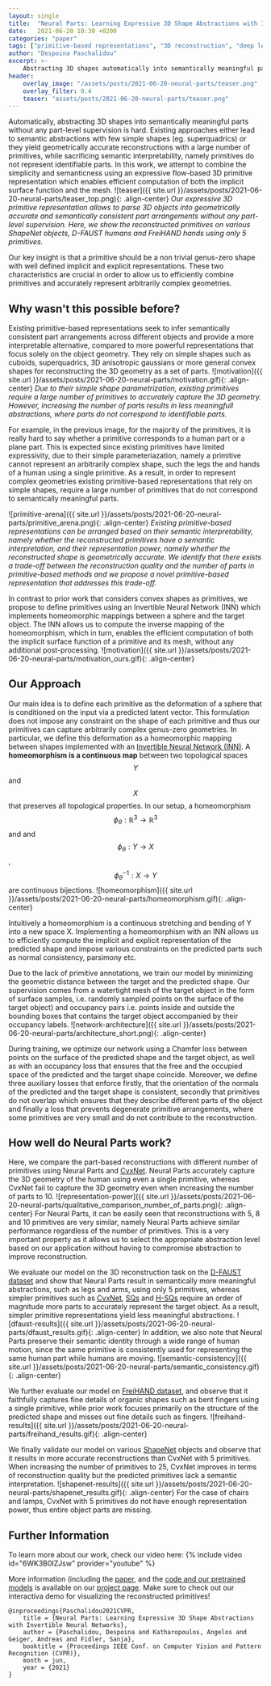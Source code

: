 ```yaml
---
layout: single
title:  "Neural Parts: Learning Expressive 3D Shape Abstractions with Invertible Neural Networks"
date:   2021-06-20 10:30 +0200
categories: "paper"
tags: ["primitive-based representations", "3D reconstruction", "deep learning", "unsupervised learning"]
author: "Despoina Paschalidou"
excerpt: >-
    Abstracting 3D shapes automatically into semantically meaningful parts without any part-level supervision is hard. In this work, we attempt to combine the simplicity and semanticness using an expressive flow-based 3D primitive representation which enables efficient computation of both the implicit surface function and the mesh.
header:
    overlay_image: "/assets/posts/2021-06-20-neural-parts/teaser.png"
    overlay_filter: 0.4
    teaser: "assets/posts/2021-06-20-neural-parts/teaser.png"
---
```


Automatically, abstracting 3D shapes into semantically meaningful parts without
any part-level supervision is hard. Existing approaches either lead to semantic
abstractions with few simple shapes (eg. superquadrics) or they yield
geometrically accurate reconstructions with a large number of primitives, while
sacrificing semantic interpretability, namely primitives do not represent
identifiable parts. In this work, we attempt to combine the simplicity and
semanticness using an expressive flow-based 3D primitive representation which
enables efficient computation of both the implicit surface function and the
mesh.
![teaser]({{ site.url }}/assets/posts/2021-06-20-neural-parts/teaser_top.png){: .align-center}
*Our expressive 3D primitive representation allows to parse 3D objects into
geometrically accurate and semantically consistent part arrangements without
any part-level supervision. Here, we show the reconstructed primitives on
various ShapeNet objects, D-FAUST humans and FreiHAND hands using only 5
primitives.*

Our key insight is that a primitive should be a non trivial genus-zero shape
with well defined implicit and explicit representations. These two
characteristics are crucial in order to allow us to efficiently combine
primitives and accurately represent arbitrarily complex geometries.

## Why wasn't this possible before?

Existing primitive-based representations seek to infer semantically consistent
part arrangements across different objects and provide a more interpretable
alternative, compared to more powerful representations that focus solely on the
object geometry. They rely on simple shapes such as cuboids, superquadrics,
3D anisotropic gaussians or more general convex shapes for reconstructing the 3D
geometry as a set of parts.
![motivation]({{ site.url }}/assets/posts/2021-06-20-neural-parts/motivation.gif){: .align-center}
*Due to their simple shape parametrization, existing primitives require a large
number of primitives to accurately capture the 3D geometry. However, increasing
the number of parts results in less meaningfull abstractions, where parts do
not correspond to identifiable parts.*

For example, in the previous image, for the majority of the primitives, it is
really hard to say whether a primitive corresponds to a human part or a plane
part. This is expected since existing primitives have limited expressivity, due
to their simple parameteriazation, namely a primitive cannot represent an
arbitrarily complex shape, such the legs the and hands of a human using a single primitive.
As a result, in order to represent complex geometries existing primitive-based
representations that rely on simple shapes, require a large number of
primitives that do not correspond to semantically meaningful parts.

![primitive-arena]({{ site.url }}/assets/posts/2021-06-20-neural-parts/primitive_arena.png){: .align-center}
*Existing primitive-based representations can be arranged based on their semantic
interpretability, namely whether the reconstructed primitives have a semantic
interpretation, and their representation power, namely whether the
reconstructed shape is geometrically accurate. We identify that there exists a
trade-off between the reconstruction quality and the number of parts in
primitive-based methods and we propose a novel primitive-based representation
that addresses this trade-off.*

In contrast to prior work that considers convex shapes as primitives, we
propose to define primitives using an Invertible Neural Network (INN) which
implements homeomorphic mappings between a sphere and the target object. The
INN allows us to compute the inverse mapping of the homeomorphism, which in
turn, enables the efficient computation of both the implicit surface function
of a primitive and its mesh, without any additional post-processing.
![motivation]({{ site.url }}/assets/posts/2021-06-20-neural-parts/motivation_ours.gif){: .align-center}

## Our Approach

Our main idea is to define each primitive as the deformation of a sphere that
is conditioned on the input via a predicted latent vector. This formulation
does not impose any constraint on the shape of each primitive and thus our
primitives can capture arbitrarily complex genus-zero geometries. In particular,
we define this deformation as a homeomorphic mapping between shapes implemented
with an [Invertible Neural Network (INN)](https://arxiv.org/pdf/1605.08803.pdf). A
**homeomorphism is a continuous map** between two topological spaces $$Y$$ and
$$X$$ that preserves all topological properties. In our setup, a homeomorphism
$$\phi_{\theta}: \mathbb{R}^3 \to \mathbb{R}^3$$ and and $$\phi_{\theta}:Y \to
X$$, $$\phi_{\theta}^{-1}: X \to Y$$ are continuous bijections.
![homeomorphism]({{ site.url }}/assets/posts/2021-06-20-neural-parts/homeomorphism.gif){: .align-center}

Intuitively a homeomorphism is a continuous stretching and bending of Y into a
new space X. Implementing a homeomorphism with an INN allows us to efficiently
compute the implicit and explicit representation of the predicted shape and
impose various constraints on the predicted parts such as normal consistency,
parsimony etc.

Due to the lack of primitive annotations, we train our model by minimizing the
geometric distance between the target and the predicted shape. Our supervision
comes from a watertight mesh of the target object in the form of surface
samples, i.e.  randomly sampled points on the surface of the target object) and
occupancy pairs i.e. points inside and outside the bounding boxes that contains
the target object accompanied by their occupancy labels.
![network-architecture]({{ site.url }}/assets/posts/2021-06-20-neural-parts/architecture_short.png){: .align-center}

During training, we optimize our network using a Chamfer loss between points on
the surface of the predicted shape and the target object, as well as with an
occupancy loss that ensures that the free and the occupied space of the
predicted and the target shape coincide. Moreover, we define three auxiliary
losses that enforce firstly, that the orientation of the normals of the
predicted and the target shape is consistent, secondly that primitives do not
overlap which ensures that they describe different parts of the object and
finally a loss that prevents degenerate primitive arrangements, where some
primitives are very small and do not contribute to the reconstruction. 

## How well do Neural Parts work?

Here, we compare the part-based reconstructions with different number of
primitives using Neural Parts and
[CvxNet](https://arxiv.org/pdf/1909.05736.pdf). Neural Parts accurately capture
the 3D geometry of the human using even a single primitive, whereas CvxNet
fail to capture the 3D geometry even when increasing the number of parts to 10. 
![representation-power]({{ site.url }}/assets/posts/2021-06-20-neural-parts/qualitative_comparison_number_of_parts.png){: .align-center}
For Neural Parts, it can be easily seen that reconstructions with 5, 8 and
10 primitives are very similar, namely Neural Parts achieve similar performance
regardless of the number of primitives. This is a very important property as it
allows us to select the appropriate abstraction level based on our application
without having to compromise abstraction to improve reconstruction.

We evaluate our model on the 3D reconstruction task on the [D-FAUST dataset](https://dfaust.is.tue.mpg.de/) and show that
Neural Parts result in semantically more meaningful abstractions, such as legs and
arms, using only 5 primitives, whereas simpler primitives such as [CvxNet](https://cvxnet.github.io/),
[SQs](https://superquadrics.com/learnable-superquadrics.html) and [H-SQs](https://superquadrics.com/hierarchical-primitives.html)
require an order of magnitude more parts to accurately represent the
target object. As a result, simpler primitive representations yield less
meaningful abstractions.
![dfaust-results]({{ site.url }}/assets/posts/2021-06-20-neural-parts/dfaust_results.gif){: .align-center}
In addition, we also note that Neural Parts preserve their semantic identity
through a wide range of human motion, since the same primitive is consistently
used for representing the same human part while humans are moving.
![semantic-consistency]({{ site.url }}/assets/posts/2021-06-20-neural-parts/semantic_consistency.gif){: .align-center}

We further evaluate our model on [FreiHAND
dataset](https://lmb.informatik.uni-freiburg.de/projects/freihand/), and observe
that it faithfully captures fine details of organic shapes such as bent fingers
using a single primitive, while prior work focuses primarily on the structure
of the predicted shape and misses out fine details such as fingers.
![freihand-results]({{ site.url }}/assets/posts/2021-06-20-neural-parts/freihand_results.gif){: .align-center}

We finally validate our model on various [ShapeNet](https://shapenet.org/)
objects and observe that it results in more accurate reconstructions than
CvxNet with 5 primitives. When increasing the number of primitives to 25,
CvxNet improves in terms of reconstruction quality but the predicted primitives
lack a semantic interpretation.
![shapenet-results]({{ site.url }}/assets/posts/2021-06-20-neural-parts/shapenet_results.gif){: .align-center}
For the case of chairs and lamps, CvxNet with 5 primitives do not have enough
representation power, thus entire object parts are missing.

## Further Information

To learn more about our work, check our video here:
{% include video id="6WK3B0IZJsw" provider="youtube" %}

More information (including the [
paper](http://www.cvlibs.net/publications/Paschalidou2021CVPR.pdf), and the
[code and our pretrained models](https://github.com/paschalidoud/neural_parts) is available on our 
[project page](https://paschalidoud.github.io/neural_parts). Make sure to check
out our interactiva demo for visualizing the reconstructed primitives!


    @inproceedings{Paschalidou2021CVPR,
        title = {Neural Parts: Learning Expressive 3D Shape Abstractions with Invertible Neural Networks},
        author = {Paschalidou, Despoina and Katharopoulos, Angelos and Geiger, Andreas and Fidler, Sanja},
        booktitle = {Proceedings IEEE Conf. on Computer Vision and Pattern Recognition (CVPR)},
        month = jun,
        year = {2021}
    }

